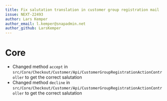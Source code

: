 ```yaml
---
title: Fix salutation translation in customer group registration mail
issue: NEXT-22493
author: Lars Kemper
author_email: l.kemper@snapadmin.net
author_github: LarsKemper
---
```

# Core
* Changed method `accept` in `src/Core/Checkout/Customer/Api/CustomerGroupRegistrationActionController` to get the correct salutation
* Changed method `decline` in `src/Core/Checkout/Customer/Api/CustomerGroupRegistrationActionController` to get the correct salutation

